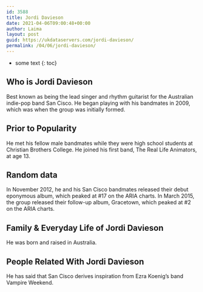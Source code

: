 ```yaml
---
id: 3588
title: Jordi Davieson
date: 2021-04-06T09:00:48+00:00
author: Laima
layout: post
guid: https://ukdataservers.com/jordi-davieson/
permalink: /04/06/jordi-davieson/
---
```


* some text
{: toc}


## Who is Jordi Davieson
                  
                  
                  
Best known as being the lead singer and rhythm guitarist for the Australian indie-pop band San Cisco. He began playing with his bandmates in 2009, which was when the group was initially formed.
                  
              
            
              
            
                
                
                
## Prior to Popularity
                  
                  
                  
He met his fellow male bandmates while they were high school students at Christian Brothers College. He joined his first band, The Real Life Animators, at age 13.
                  
              
            
              
            
                
                
                
## Random data
                  
                  
                  
In November 2012, he and his San Cisco bandmates released their debut eponymous album, which peaked at #17 on the ARIA charts. In March 2015, the group released their follow-up album, Gracetown, which peaked at #2 on the ARIA charts.
                  
              
            
              
            
                
                
                
## Family & Everyday Life of Jordi Davieson
                  
                  
                  
He was born and raised in Australia.
                  
              
            
              
            
                
                
                
## People Related With Jordi Davieson
                  
                  
                  
He has said that San Cisco derives inspiration from Ezra Koenig&#8217;s band Vampire Weekend.
                  
              
            
              
            
                
              
            
              
              
            
            
              
            
          
          
          